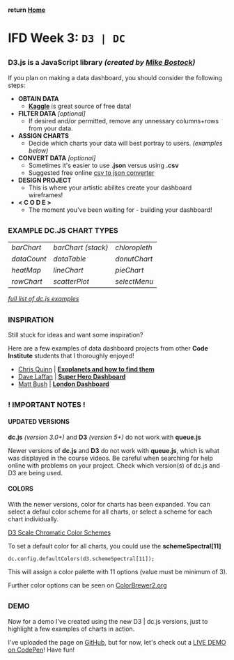 #### return [Home](https://github.com/TravelTimN/ci-ifd-lead/blob/master/README.md)

##

# IFD Week 3: `D3 | DC`

##

### **D3.js** is a JavaScript library *(created by [Mike Bostock](https://bl.ocks.org/mbostock))*

If you plan on making a data dashboard, you should consider the following steps:

- **OBTAIN DATA**
    - **[Kaggle](https://www.kaggle.com/datasets)** is great source of free data!
- **FILTER DATA** *[optional]*
    - If desired and/or permitted, remove any unnessary columns+rows from your data.
- **ASSIGN CHARTS**
    - Decide which charts your data will best portray to users. *(examples below)*
- **CONVERT DATA** *[optional]*
    - Sometimes it's easier to use **.json** versus using **.csv**
    - Suggested free online [csv to json converter](https://csvjson.com/csv2json)
- **DESIGN PROJECT**
    - This is where your artistic abilites create your dashboard wireframes!
- **< C O D E >**
    - The moment you've been waiting for - building your dashboard!

##

### **EXAMPLE DC.JS CHART TYPES**

| | | |
| --- | --- | --- |
| *barChart* | *barChart (stack)* | *chloropleth* |
| *dataCount* | *dataTable* | *donutChart* |
| *heatMap* | *lineChart* | *pieChart* |
| *rowChart* | *scatterPlot* | *selectMenu* |

*[full list of dc.js examples](https://dc-js.github.io/dc.js/examples/)*


##

### **INSPIRATION**

Still stuck for ideas and want some inspiration?

Here are a few examples of data dashboard projects from other **Code Institute** students that I thoroughly enjoyed!

- [Chris Quinn](https://github.com/10xOXR) | **[Exoplanets and how to find them](https://10xoxr.github.io/IFED_Milestone_2_Exoplanets/)**
- [Dave Laffan](https://github.com/steview-d) | **[Super Hero Dashboard](https://steview-d.github.io/superhero-dashboard/)**
- [Matt Bush](https://github.com/gitbush) | **[London Dashboard](https://gitbush.github.io/london-boroughs/)**

##

### **! IMPORTANT NOTES !**

#### UPDATED VERSIONS

**dc.js** *(version 3.0+)* and **D3** *(version 5+)* do not work with **queue.js**

Newer versions of **dc.js** and **D3** do not work with **queue.js**, which is what was displayed in the course videos. Be careful when searching for help online with problems on your project. Check which version(s) of dc.js and D3 are being used.

#### COLORS

With the newer versions, color for charts has been expanded. You can select a defaul color scheme for all charts, or select a scheme for each chart individually.

[D3 Scale Chromatic Color Schemes](https://github.com/d3/d3-scale-chromatic)

To set a default color for all charts, you could use the **schemeSpectral[11]**

`dc.config.defaultColors(d3.schemeSpectral[11]);`

This will assign a color palette with 11 options (value must be minimum of 3).

Further color options can be seen on [ColorBrewer2.org](http://www.colorbrewer2.org)

##

### **DEMO**

Now for a demo I've created using the new D3 | dc.js versions, just to highlight a few examples of charts in action.

I've uploaded the page on [GitHub](https://github.com/TravelTimN/ci-ifd-lead/blob/master/week3-d3-dc/example-project/index.html), but for now, let's check out a [LIVE DEMO on CodePen](https://codepen.io/traveltimn/full/MxxBMx)! Have fun!